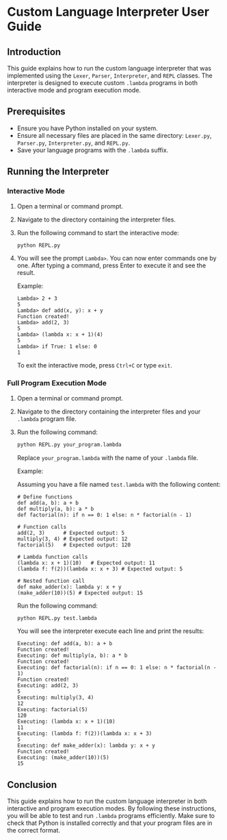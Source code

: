 # Custom Language Interpreter User Guide

## Introduction

This guide explains how to run the custom language interpreter that was implemented using the `Lexer`, `Parser`, `Interpreter`, and `REPL` classes. The interpreter is designed to execute custom `.lambda` programs in both interactive mode and program execution mode.

## Prerequisites

- Ensure you have Python installed on your system.
- Ensure all necessary files are placed in the same directory: `Lexer.py`, `Parser.py`, `Interpreter.py`, and `REPL.py`.
- Save your language programs with the `.lambda` suffix.

## Running the Interpreter

### Interactive Mode

1. Open a terminal or command prompt.
2. Navigate to the directory containing the interpreter files.
3. Run the following command to start the interactive mode:

    ```sh
    python REPL.py
    ```

4. You will see the prompt `Lambda>`. You can now enter commands one by one. After typing a command, press Enter to execute it and see the result.

    Example:

    ```plaintext
    Lambda> 2 + 3
    5
    Lambda> def add(x, y): x + y
    Function created!
    Lambda> add(2, 3)
    5
    Lambda> (lambda x: x + 1)(4)
    5
    Lambda> if True: 1 else: 0
    1
    ```

    To exit the interactive mode, press `Ctrl+C` or type `exit`.

### Full Program Execution Mode

1. Open a terminal or command prompt.
2. Navigate to the directory containing the interpreter files and your `.lambda` program file.
3. Run the following command:

    ```sh
    python REPL.py your_program.lambda
    ```

    Replace `your_program.lambda` with the name of your `.lambda` file.

    Example:

    Assuming you have a file named `test.lambda` with the following content:

    ```plaintext
    # Define functions
    def add(a, b): a + b
    def multiply(a, b): a * b
    def factorial(n): if n == 0: 1 else: n * factorial(n - 1)

    # Function calls
    add(2, 3)      # Expected output: 5
    multiply(3, 4) # Expected output: 12
    factorial(5)   # Expected output: 120

    # Lambda function calls
    (lambda x: x + 1)(10)   # Expected output: 11
    (lambda f: f(2))(lambda x: x + 3) # Expected output: 5

    # Nested function call
    def make_adder(x): lambda y: x + y
    (make_adder(10))(5) # Expected output: 15
    ```

    Run the following command:

    ```sh
    python REPL.py test.lambda
    ```

    You will see the interpreter execute each line and print the results:

    ```plaintext
    Executing: def add(a, b): a + b
    Function created!
    Executing: def multiply(a, b): a * b
    Function created!
    Executing: def factorial(n): if n == 0: 1 else: n * factorial(n - 1)
    Function created!
    Executing: add(2, 3)
    5
    Executing: multiply(3, 4)
    12
    Executing: factorial(5)
    120
    Executing: (lambda x: x + 1)(10)
    11
    Executing: (lambda f: f(2))(lambda x: x + 3)
    5
    Executing: def make_adder(x): lambda y: x + y
    Function created!
    Executing: (make_adder(10))(5)
    15
    ```

## Conclusion

This guide explains how to run the custom language interpreter in both interactive and program execution modes. By following these instructions, you will be able to test and run `.lambda` programs efficiently. Make sure to check that Python is installed correctly and that your program files are in the correct format.
